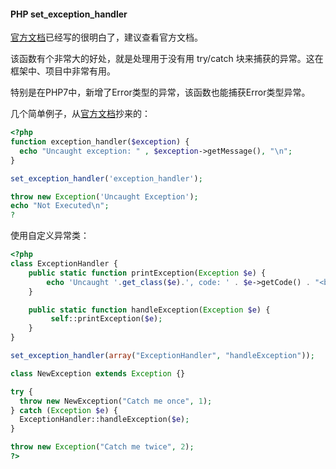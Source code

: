 #### PHP set_exception_handler
[官方文档](http://php.net/manual/zh/function.set-exception-handler.php "官方文档")已经写的很明白了，建议查看官方文档。

该函数有个非常大的好处，就是处理用于没有用 try/catch 块来捕获的异常。这在框架中、项目中非常有用。

特别是在PHP7中，新增了Error类型的异常，该函数也能捕获Error类型异常。

几个简单例子，从[官方文档](http://php.net/manual/zh/function.set-exception-handler.php "官方文档")抄来的：

```php
<?php
function exception_handler($exception) {
  echo "Uncaught exception: " , $exception->getMessage(), "\n";
}

set_exception_handler('exception_handler');

throw new Exception('Uncaught Exception');
echo "Not Executed\n";
?
```


使用自定义异常类：
```php
<?php
class ExceptionHandler {
    public static function printException(Exception $e) {
        echo 'Uncaught '.get_class($e).', code: ' . $e->getCode() . "<br />Message: " . htmlentities($e->getMessage())."\n";
    }

    public static function handleException(Exception $e) {
         self::printException($e);
    }
}

set_exception_handler(array("ExceptionHandler", "handleException"));

class NewException extends Exception {}

try {
  throw new NewException("Catch me once", 1);
} catch (Exception $e) {
  ExceptionHandler::handleException($e);
}

throw new Exception("Catch me twice", 2);
?>
```